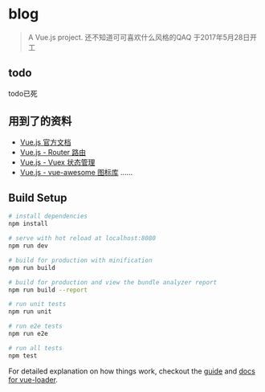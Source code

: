 # blog

> A Vue.js project. 还不知道可可喜欢什么风格的QAQ
于2017年5月28日开工


## todo
todo已死

## 用到了的资料
* [Vue.js 官方文档](https://cn.vuejs.org/v2/guide/)
* [Vue.js - Router  路由](https://router.vuejs.org)
* [Vue.js - Vuex  状态管理](http://vuex.vuejs.org/)
* [Vue.js - vue-awesome 图标库](https://github.com/Justineo/vue-awesome)
......


## Build Setup

``` bash
# install dependencies
npm install

# serve with hot reload at localhost:8080
npm run dev

# build for production with minification
npm run build

# build for production and view the bundle analyzer report
npm run build --report

# run unit tests
npm run unit

# run e2e tests
npm run e2e

# run all tests
npm test
```

For detailed explanation on how things work, checkout the [guide](http://vuejs-templates.github.io/webpack/) and [docs for vue-loader](http://vuejs.github.io/vue-loader).
